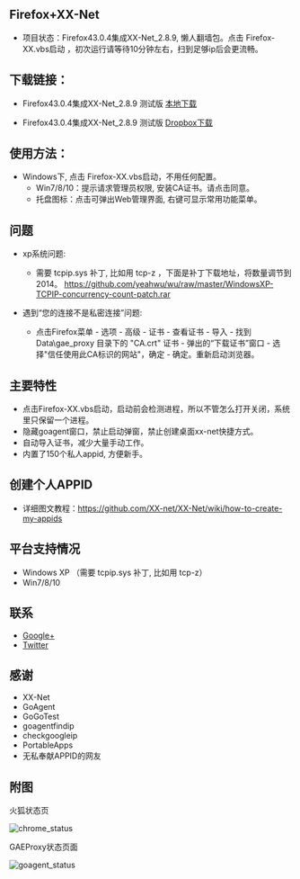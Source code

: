 Firefox+XX-Net
-------------
* 项目状态：Firefox43.0.4集成XX-Net_2.8.9, 懒人翻墙包。点击 Firefox-XX.vbs启动 ，初次运行请等待10分钟左右，扫到足够ip后会更流畅。

下载链接：
--------
* Firefox43.0.4集成XX-Net_2.8.9  测试版   [本地下载](https://github.com/yeahwu/firefox-xx/archive/master.zip)

* Firefox43.0.4集成XX-Net_2.8.9  测试版   [Dropbox下载](https://www.dropbox.com/s/kxsxqx4xn15zf9n/Firefox-XX.7z?dl=0)

使用方法：
----------
* Windows下, 点击 Firefox-XX.vbs启动，不用任何配置。
  - Win7/8/10：提示请求管理员权限, 安装CA证书。请点击同意。
  - 托盘图标：点击可弹出Web管理界面, 右键可显示常用功能菜单。

问题
-----
* xp系统问题:
   - 需要 tcpip.sys 补丁, 比如用 tcp-z ，下面是补丁下载地址，将数量调节到2014。    https://github.com/yeahwu/wu/raw/master/WindowsXP-TCPIP-concurrency-count-patch.rar

* 遇到“您的连接不是私密连接”问题: 
   - 点击Firefox菜单 - 选项 - 高级 - 证书 - 查看证书 - 导入 - 找到Data\gae_proxy 目录下的 "CA.crt" 证书 - 弹出的“下载证书”窗口 - 选择"信任使用此CA标识的网站"，确定  - 确定。重新启动浏览器。

主要特性
--------
* 点击Firefox-XX.vbs启动，启动前会检测进程，所以不管怎么打开关闭，系统里只保留一个进程。
* 隐藏goagent窗口，禁止启动弹窗，禁止创建桌面xx-net快捷方式。
* 自动导入证书，减少大量手动工作。
* 内置了150个私人appid, 方便新手。

创建个人APPID
-----------
* 详细图文教程：https://github.com/XX-net/XX-Net/wiki/how-to-create-my-appids

平台支持情况
------------
* Windows XP （需要 tcpip.sys 补丁, 比如用 tcp-z）
* Win7/8/10

联系
-------
* [Google+](https://plus.google.com/communities/101215702940766881013)
* [Twitter](https://twitter.com/yeahwu404)

感谢
-------
* XX-Net
* GoAgent
* GoGoTest
* goagentfindip
* checkgoogleip
* PortableApps
* 无私奉献APPID的网友

附图
--------

火狐状态页

![chrome_status](https://github.com/yeahwu/wu/blob/master/firefox8.JPG?raw=true)

GAEProxy状态页面

![goagent_status](https://raw.githubusercontent.com/yeahwu/wu/master/firefoxxx.JPG)

